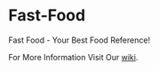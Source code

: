 # Fast-Food
Fast Food - Your Best Food Reference!

For More Information Visit Our <a href="https://github.com/MuhammadNe/Fast-Food/wiki">wiki</a>.


